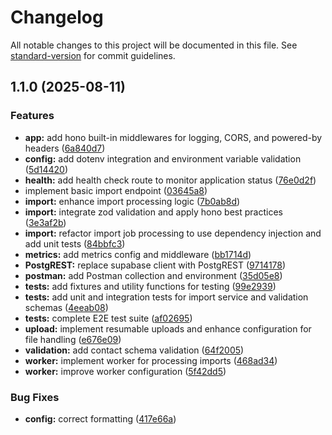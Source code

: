 # Changelog

All notable changes to this project will be documented in this file. See [standard-version](https://github.com/conventional-changelog/standard-version) for commit guidelines.

## 1.1.0 (2025-08-11)


### Features

* **app:** add hono built-in middlewares for logging, CORS, and powered-by headers ([6a840d7](https://github.com/MRdevX/take-home-backend/commit/6a840d72e6965f5e9e392371bb51cbd85905d697))
* **config:** add dotenv integration and environment variable validation ([5d14420](https://github.com/MRdevX/take-home-backend/commit/5d144200ee6802155094ecd94caaa1a2513e2390))
* **health:** add health check route to monitor application status ([76e0d2f](https://github.com/MRdevX/take-home-backend/commit/76e0d2fa866d422044cfc45975c930071e06fbab))
* implement basic import endpoint ([03645a8](https://github.com/MRdevX/take-home-backend/commit/03645a80a95e4293f65325f690b2794fd4b1e395))
* **import:** enhance import processing logic ([7b0ab8d](https://github.com/MRdevX/take-home-backend/commit/7b0ab8d7903a747a886caf0555676e5bfa0fd0df))
* **import:** integrate zod validation and apply hono best practices ([3e3af2b](https://github.com/MRdevX/take-home-backend/commit/3e3af2b52dc7898cf74446f1b8c66dd682c0cf34))
* **import:** refactor import job processing to use dependency injection and add unit tests ([84bbfc3](https://github.com/MRdevX/take-home-backend/commit/84bbfc34f894da9069f6f571dee632d662ac226a))
* **metrics:** add metrics config and middleware ([bb1714d](https://github.com/MRdevX/take-home-backend/commit/bb1714d2514b00d9ab9b0329c456ceee40a5f1b7))
* **PostgREST:** replace supabase client with PostgREST ([9714178](https://github.com/MRdevX/take-home-backend/commit/9714178d75b903e293607fd834618e17423b4b8c))
* **postman:** add Postman collection and environment ([35d05e8](https://github.com/MRdevX/take-home-backend/commit/35d05e8815fc936482ae22f9ac12771a59716e6d))
* **tests:** add fixtures and utility functions for testing ([99e2939](https://github.com/MRdevX/take-home-backend/commit/99e293955c2376e6547d5ed015f17b5dac1a9ec4))
* **tests:** add unit and integration tests for import service and validation schemas ([4eeab08](https://github.com/MRdevX/take-home-backend/commit/4eeab081f08ccf9532eae2e364c3fd549f72c5aa))
* **tests:** complete E2E test suite ([af02695](https://github.com/MRdevX/take-home-backend/commit/af0269503171087a521ca28827a1205cdcaf901d))
* **upload:** implement resumable uploads and enhance configuration for file handling ([e676e09](https://github.com/MRdevX/take-home-backend/commit/e676e096545392e057e40a4de2378f3f6e772cad))
* **validation:** add contact schema validation ([64f2005](https://github.com/MRdevX/take-home-backend/commit/64f2005002df7a9b13a0efeabee8e0bbe54fade7))
* **worker:** implement worker for processing imports ([468ad34](https://github.com/MRdevX/take-home-backend/commit/468ad3469185c00d79b44a7f2053ba0ad4f59406))
* **worker:** improve worker configuration ([5f42dd5](https://github.com/MRdevX/take-home-backend/commit/5f42dd5029be88a5b309fcf60ec0cd44dda38f7f))


### Bug Fixes

* **config:** correct formatting ([417e66a](https://github.com/MRdevX/take-home-backend/commit/417e66a64c552e9dae034db44d24a27f43e86e79))

